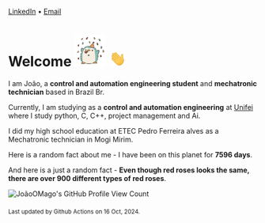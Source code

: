 [LinkedIn](https://www.linkedin.com/in/joão-pedro-gozzoli-b95641301/) &bull;
[Email](joaopedrogozzoli@gmail.com)

# Welcome <img src="happy.gif" height="64px" /> <img src="wave.gif" height="32px" />

I am João, a  **control and automation engineering student** and **mechatronic technician** based in Brazil Br.

Currently, I am studying as a **control and automation engineering** at [Unifei](https://unifei.edu.br) where I study python, C, C++, project management and Ai.

I did my high school education at ETEC Pedro Ferreira alves as a Mechatronic technician in Mogi Mirim.

Here is a random fact about me - I have been on this planet for **7596 days**.

And here is a just a random fact -  **Even though red roses looks the same, there are over 900 different types of red roses**.

![JoãoOMago's GitHub Profile View Count](https://komarev.com/ghpvc/?username=JoaoOMago)

<sub>Last updated by Github Actions on 16 Oct, 2024.</sub>
